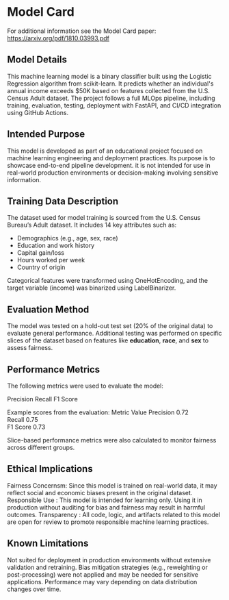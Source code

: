# Model Card

For additional information see the Model Card paper: https://arxiv.org/pdf/1810.03993.pdf

## Model Details


This machine learning model is a binary classifier built using the Logistic Regression algorithm from scikit-learn. It predicts whether an individual's annual income exceeds \$50K based on features collected from the U.S. Census Adult dataset. The project follows a full MLOps pipeline, including training, evaluation, testing, deployment with FastAPI, and CI/CD integration using GitHub Actions.

## Intended Purpose

This model is developed as part of an educational project focused on machine learning engineering and deployment practices. Its purpose is to showcase end-to-end pipeline development. it is not intended for use in real-world production environments or decision-making involving sensitive information.

## Training Data Description

The dataset used for model training is sourced from the U.S. Census Bureau’s Adult dataset. It includes 14 key attributes such as:

- Demographics (e.g., age, sex, race)
- Education and work history
- Capital gain/loss
- Hours worked per week
- Country of origin

Categorical features were transformed using OneHotEncoding, and the target variable (income) was binarized using LabelBinarizer.

## Evaluation Method

The model was tested on a hold-out test set (20% of the original data) to evaluate general performance. Additional testing was performed on specific slices of the dataset based on features like **education**, **race**, and **sex** to assess fairness.

## Performance Metrics

The following metrics were used to evaluate the model:

Precision
Recall
F1 Score

Example scores from the evaluation:
Metric     Value 
Precision   0.72   
Recall      0.75   
F1 Score    0.73   

Slice-based performance metrics were also calculated to monitor fairness across different groups.

## Ethical Implications

Fairness Concernsm: Since this model is trained on real-world data, it may reflect social and economic biases present in the original dataset.
Responsible Use : This model is intended for learning only. Using it in production without auditing for bias and fairness may result in harmful outcomes.
Transparency : All code, logic, and artifacts related to this model are open for review to promote responsible machine learning practices.

## Known Limitations

Not suited for deployment in production environments without extensive validation and retraining. Bias mitigation strategies (e.g., reweighting or post-processing) were not applied and may be needed for sensitive applications. Performance may vary depending on data distribution changes over time.